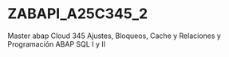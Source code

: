 # ZABAPI_A25C345_2
Master abap Cloud 345  Ajustes, Bloqueos, Cache y Relaciones y  Programación ABAP SQL I y II

